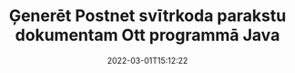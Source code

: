 ---
############################# Static ############################
layout: "auto-gen-signature"
date: 2022-03-01T15:12:22
draft: false
operation: Sign
signaturetype: Barcode
codetype: Postnet
fileformat: Ott
productName: Java
lang: lv
productCode: java
otherformats: pdf doc docx docm dot dotm dotx odt ott rtf xls xlsx xlsm xlsb csv ods ots xltx xltm ppt pptx pps ppsx odp otp potx potm pptm ppsm png jpg bmp gif tiff svg webp wmf
breadcrumb: Put  Barcode signature on Ott for Java

############################# Head ############################
head_title: "eSign Ott dokuments ar Postnet svītrkodu programmā Java"
head_description: "Izveidojiet Postnet svītrkoda parakstu un ievietojiet to Ott dokumentā ar Java, izmantojot pāris koda rindiņas. Izmantojiet GroupDocs Document Signature API dažādu failu formātu parakstīšanai."

############################# Header ############################
title: "Ģenerēt Postnet svītrkoda parakstu dokumentam Ott programmā Java"
description: "eParakstiet savus Ott biznesa dokumentus, izmantojot Postnet svītrkodu. Ātri un vienkārši ģenerējiet svītrkoda parakstu, izmantojot dažas koda rindiņas, lai iestatītu parakstīšanas opcijas."
bg_image: "https://cms.admin.containerize.com/templates/aspose/App_Themes/V3/images/bg/header1.png"
bg_overlay: false
button:
    enable: true

############################# SubMenu ############################
submenu:
    enable: true

    left:
        img_alt: "GroupDocs.Signature for Java"
        image: "https://cms.admin.containerize.com/templates/groupdocs/images/product-logos/90x90-noborder/groupdocs-signature-java.png"
        product: "GroupDocs.Signature"
        platform: "Java"



############################# About ############################
about:
    enable: true
    title: "Par GroupDocs.Signature for Java svītrkoda parakstu API."
    content: |
        [GroupDocs.Signature for Java](https://products.groupdocs.com/signature/java/) ir ātra un vienkārša API, lai pārvaldītu digitālo dokumentu e-parakstīšanu, izmantojot svītrkodu veidus, piemēram, UPCA, UPCE, EAN13, EAN14, Code39, Code39Extended, Code128, Codabar, Postnet, ISBN. , ITF14 un daudzi citi. Klienti var viegli izveidot svītrkodus ar nepieciešamo tekstu un ievietot tos PDF, Microsoft Office Words dokumentos, Microsoft Office Excel darbgrāmatās, MS PowerPoint prezentācijās, Adobe Photoshop failos un dažādos attēlu formātos. Dokumentos ievietotos svītrkodus var atjaunināt, meklēt, pārbaudīt, dzēst vai priekšskatīt. Turklāt tiek atbalstīta svītrkodu pielāgošana.
    

############################# Steps ############################
steps:
    enable: true
    title_left: "Darbības, lai parakstītu Ott ar Barcode programmā Java"
    content_left: |
        [GroupDocs.Signature for Java](https://products.groupdocs.com/signature/java/) nodrošina iespēju ātri un vienkārši parakstīt Ott dokumentus ar Barcode parakstiem.
        
        * Izveidojiet paraksta klases gadījumu, kas nodrošina Ott failu, kas paredzēts parakstīšanai kā ceļš vai atmiņas straume
        * Izveidojiet SignOptions klasi un iestatiet visus pieprasītos datus.
        * Izsauciet metodi Signature.Sign(), kas nodod izvades Ott failu vai atmiņas straumi

    title_right: " Sistēmas prasības"
    content_right: |
        GroupDocs.Signature for Java tiek atbalstīti visās lielākajās platformās un operētājsistēmās. Pirms tālāk norādītā koda izpildes, lūdzu, pārliecinieties, vai jūsu sistēmā ir instalēti šādi priekšnosacījumi.

        * Operētājsistēmas: Microsoft Windows, Linux, MacOS
        * Izstrādes vides: NetBeans, Intellij IDEA, Eclipse, etc.
        * Java runtime: J2SE 6.0 and above
        * Iegūstiet jaunāko GroupDocs.Signature for Java no [Maven](https://repository.groupdocs.com/webapp/#/artifacts/browse/tree/General/repo/com/groupdocs/groupdocs-signature)
         
    code: |
        ```java    
                
        // Set up input Ott file
        String filePath = "input.ott";
        // Set up output file
        String outputFilePath = "output.ott";

        // Instantiate Signature for input file
        Signature signature = new Signature(filePath);

        // create barcode option with predefined barcode text
        BarcodeSignOptions options = new BarcodeSignOptions("John Smith");

        // setup Barcode encoding type
        options.setEncodeType(BarcodeTypes.Postnet);

        // set signature position
        options.setLeft(50);
        options.setTop(50);
        options.setWidth(200);
        options.setHeight(50);

        // sign Ott document
        SignResult result = signature.sign(outputFilePath, options);

        ```

############################# Demos ############################
demos:
    enable: true
    title: "Dokumentu Ott parakstīšana, izmantojot Barcode tiešraides demonstrāciju"
    content: |
       Parakstiet Ott failu ar dažādiem parakstiem tūlīt, apmeklējot vietni [GroupDocs.Signature App](https://products.groupdocs.app/signature/family). Jūs gaida bezmaksas tiešsaistes demonstrācija.

        
############################# About Formats ############################
about_formats:
    enable: true
    format:
        # format loop
        - icon: "fas fa-barcode"
          title: "About Postnet Barcode"
          content: |
            POSTNET (pasta ciparu kodēšanas tehnika) ir svītrkoda simbolika, ko izmanto Amerikas Savienoto Valstu pasta dienests, lai palīdzētu virzīt pastu.
          characterset: |
             Ciparu cipari (0-9).
          textcapacity: |
             Līdz 11 rakstzīmēm.
          image: |
             iVBORw0KGgoAAAANSUhEUgAAACcAAAAjCAYAAAAXMhMjAAAAAXNSR0IArs4c6QAAAARnQU1BAACxjwv8YQUAAAAJcEhZcwAADsMAAA7DAcdvqGQAAACeSURBVFhH7c7BCkMxEELR/P9Pp1LoRrCXpi4Cbw5kIRKZtS82x52a407Ncae+HrfWer8Pyr+i/3NcQv/nuIT+z3EJ/X/Ocf9mlxuhsXZ2uREaa2eXG6Gxdna5ERprZ5cbobF2drkRGmtnlxuhsXZ2uREaa2eXG6Gxdna5ERprZ5cbobF2drkRGmtnlxuhsXZ2ubnAHHdqjjt18XF7vwDevzbHqsQWPwAAAABJRU5ErkJggg==

          link: ""

############################# More Formats ############################
more_formats:
    enable: true
    title: "Citi atbalstītie Barcode paraksti priekš Java"
    content: |
        "Varat arī parakstīt Ott ar citiem paraksta veidiem. Lūdzu, skatiet sarakstu zemāk."
    format: 
        
       
back_to_top:
    enable: true
---